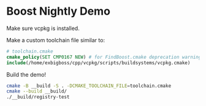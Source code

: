 # Boost Nightly Demo

Make sure vcpkg is installed.

Make a custom toolchain file similar to:
```cmake
# toolchain.cmake
cmake_policy(SET CMP0167 NEW) # for FindBoost.cmake deprecation warnings
include(/home/exbigboss/cpp/vcpkg/scripts/buildsystems/vcpkg.cmake)
```

Build the demo!

```bash
cmake -B __build -S . -DCMAKE_TOOLCHAIN_FILE=toolchain.cmake
cmake --build __build/
./__build/registry-test
```

